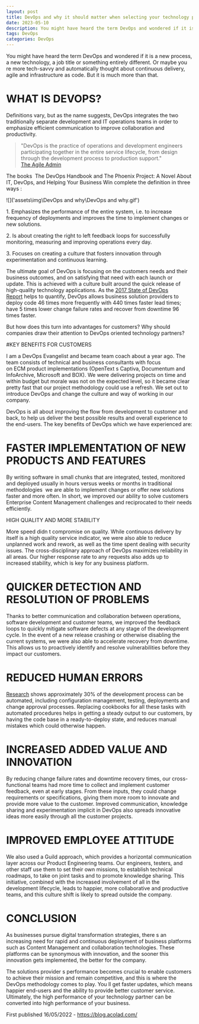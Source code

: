 ```yaml
---
layout: post
title: DevOps and why it should matter when selecting your technology partner
date: 2023-05-10
description: You might have heard the term DevOps and wondered if it is a new process, a new technology, a job title or something entirely different. Or maybe you re more tech-savvy and automatically thought about continuous delivery, agile and infrastructure as code. But it is much more than that.
tags: DevOps
categories: DevOps
---
```


You might have heard the term DevOps and wondered if it is a new process, a new technology, a job title or something entirely different. Or maybe you re more tech-savvy and automatically thought about continuous delivery, agile and infrastructure as code. But it is much more than that.

# WHAT IS DEVOPS?

Definitions vary, but as the name suggests, DevOps integrates the two traditionally separate development and IT operations teams in order to emphasize efficient communication to improve collaboration and productivity.

> "DevOps is the practice of operations and development engineers participating together in the entire service lifecycle, from design through the development process to production support."    
[The Agile Admin](https://theagileadmin.com/what-is-devops/)

The books  The DevOps Handbook and The Phoenix Project: A Novel About IT, DevOps, and Helping Your Business Win complete the definition in three ways :

![]('assets\img\DevOps and why\DevOps and why.gif')

1. Emphasizes the performance of the entire system, i.e. to increase frequency of deployments and improves the time to implement changes or new solutions.

2. Is about creating the right to left feedback loops for successfully monitoring, measuring and improving operations every day.

3. Focuses on creating a culture that fosters innovation through experimentation and continuous learning.

The ultimate goal of DevOps is focusing on the customers needs and their business outcomes, and on satisfying that need with each launch or update. This is achieved with a culture built around the quick release of high-quality technology applications. As the [2017 State of DevOps Report](https://puppet.com/resources/whitepaper/state-of-devops-report) helps to quantify, DevOps allows business solution providers to deploy code 46 times more frequently with 440 times faster lead times; have 5 times lower change failure rates and recover from downtime 96 times faster.

But how does this turn into advantages for customers? Why should companies draw their attention to DevOps oriented technology partners?

#KEY BENEFITS FOR CUSTOMERS

I am a DevOps Evangelist and became team coach about a year ago. The team consists of technical and business consultants with focus on ECM product implementations (OpenText s Captiva, Documentum and InfoArchive, Microsoft and BOX). We were delivering projects on time and within budget but morale was not on the expected level, so it became clear pretty fast that our project methodology could use a refresh. We set out to introduce DevOps and change the culture and way of working in our company.

DevOps is all about improving the flow from development to customer and back, to help us deliver the best possible results and overall experience to the end-users. The key benefits of DevOps which we have experienced are:

# FASTER IMPLEMENTATION OF NEW PRODUCTS AND FEATURES

By writing software in small chunks that are integrated, tested, monitored and deployed usually in hours versus weeks or months in traditional methodologies  we are able to implement changes or offer new solutions faster and more often. In short, we improved our ability to solve customers Enterprise Content Management challenges and reciprocated to their needs efficiently.

HIGH QUALITY AND MORE STABILITY 

More speed didn t compromise on quality. While continuous delivery by itself is a high quality service indicator, we were also able to reduce unplanned work and rework, as well as the time spent dealing with security issues. The cross-disciplinary approach of DevOps maximizes reliability in all areas. Our higher response rate to any requests also adds up to increased stability, which is key for any business platform.

# QUICKER DETECTION AND RESOLUTION OF PROBLEMS

Thanks to better communication and collaboration between operations, software development and customer teams, we improved the feedback loops to quickly mitigate software defects at any stage of the development cycle. In the event of a new release crashing or otherwise disabling the current systems, we were also able to accelerate recovery from downtime. This allows us to proactively identify and resolve vulnerabilities before they impact our customers.

# REDUCED HUMAN ERRORS

[Research](https://puppet.com/resources/whitepaper/state-of-devops-report) shows approximately 30% of the development process can be automated, including configuration management, testing, deployments and change approval processes. Replacing cookbooks for all these tasks with automated procedures helps in getting a steady output to our customers, by having the code base in a ready-to-deploy state, and reduces manual mistakes which could otherwise happen.

# INCREASED ADDED VALUE AND INNOVATION

By reducing change failure rates and downtime recovery times, our cross-functional teams had more time to collect and implement customer feedback, even at early stages. From these inputs, they could change requirements or specifications, giving them more room to innovate and provide more value to the customer. Improved communication, knowledge sharing and experimentation implicit in DevOps also spreads innovative ideas more easily through all the customer projects.

# IMPROVED EMPLOYEE ATTITUDE

We also used a Guild approach, which provides a horizontal communication layer across our Product Engineering teams. Our engineers, testers, and other staff use them to set their own missions, to establish technical roadmaps, to take on joint tasks and to promote knowledge sharing. This initiative, combined with the increased involvement of all in the development lifecycle, leads to happier, more collaborative and productive teams, and this culture shift is likely to spread outside the company.

# CONCLUSION

As businesses pursue digital transformation strategies, there s an increasing need for rapid and continuous deployment of business platforms such as Content Management and collaboration technologies. These platforms can be synonymous with innovation, and the sooner this innovation gets implemented, the better for the company.

The solutions provider s performance becomes crucial to enable customers to achieve their mission and remain competitive, and this is where the DevOps methodology comes to play. You ll get faster updates, which means happier end-users and the ability to provide better customer service. Ultimately, the high performance of your technology partner can be converted into high performance of your business.

First published 16/05/2022 - https://blog.acolad.com/